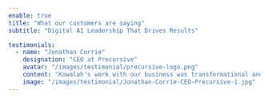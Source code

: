 ```yaml
---
enable: true
title: "What our customers are saying"
subtitle: "Digital AI Leadership That Drives Results"

testimonials:
  - name: "Jonathan Corrie"
    designation: "CEO at Precursive"
    avatar: "/images/testimonial/precursive-logo.png"
    content: "Kowalah's work with our business was transformational and I don't use that term lightly... We just closed a $1.3m TCV deal on Friday that was a direct result of an AI solution that reduced the level of effort for the client by 50 days."
    image: "/images/testimonial/Jonathan-Corrie-CEO-Precursive-1.jpg"
---
```


